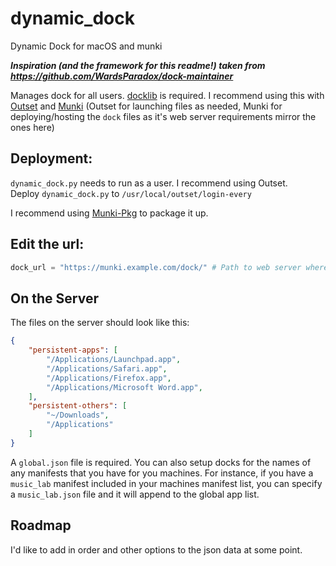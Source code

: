 # dynamic_dock
Dynamic Dock for macOS and munki

***Inspiration (and the framework for this readme!) taken from https://github.com/WardsParadox/dock-maintainer***

Manages dock for all users. [docklib](https://github.com/homebysix/docklib/releases) is required. I recommend using this with [Outset](https://github.com/chilcote/outset) and [Munki](https://github.com/munki/munki) (Outset for launching files as needed, Munki for deploying/hosting the `dock` files as it's web server requirements mirror the ones here)

## Deployment:

`dynamic_dock.py` needs to run as a user. I recommend using Outset.  
Deploy `dynamic_dock.py` to `/usr/local/outset/login-every`

I recommend using [Munki-Pkg](https://github.com/munki/munki-pkg) to package it up.

## Edit the url:

```py
dock_url = "https://munki.example.com/dock/" # Path to web server where json files are stored
```

## On the Server

The files on the server should look like this:

```json
{
	"persistent-apps": [
		"/Applications/Launchpad.app",
		"/Applications/Safari.app",
		"/Applications/Firefox.app",
		"/Applications/Microsoft Word.app",
	],
	"persistent-others": [
		"~/Downloads",
		"/Applications"
	]
}
```

A `global.json` file is required. You can also setup docks for the names of any manifests that you have for you machines. For instance, if you have a `music_lab` manifest included in your machines manifest list, you can specify a `music_lab.json` file and it will append to the global app list.

## Roadmap

I'd like to add in order and other options to the json data at some point.